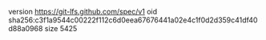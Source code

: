 version https://git-lfs.github.com/spec/v1
oid sha256:c3f1a9544c00222f112c6d0eea67676441a02e4c1f0d2d359c41df40d88a0968
size 5425
